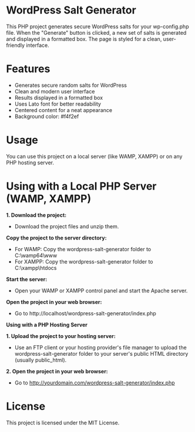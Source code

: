 # WordPress Salt Generator

This PHP project generates secure WordPress salts for your wp-config.php file. When the "Generate" button is clicked, a new set of salts is generated and displayed in a formatted box. The page is styled for a clean, user-friendly interface.

# Features

- Generates secure random salts for WordPress
- Clean and modern user interface
- Results displayed in a formatted box
- Uses Lato font for better readability
- Centered content for a neat appearance
- Background color: #f4f2ef

# Usage

You can use this project on a local server (like WAMP, XAMPP) or on any PHP hosting server.

# Using with a Local PHP Server (WAMP, XAMPP)

**1. Download the project:**

- Download the project files and unzip them.

**Copy the project to the server directory:**

- For WAMP: Copy the wordpress-salt-generator folder to C:\wamp64\www
- For XAMPP: Copy the wordpress-salt-generator folder to C:\xampp\htdocs

**Start the server:**

- Open your WAMP or XAMPP control panel and start the Apache server.

**Open the project in your web browser:**

- Go to http://localhost/wordpress-salt-generator/index.php

**Using with a PHP Hosting Server**

**1. Upload the project to your hosting server:**

- Use an FTP client or your hosting provider's file manager to upload the wordpress-salt-generator folder to your server's public HTML directory (usually public_html).

**2. Open the project in your web browser:**

- Go to http://yourdomain.com/wordpress-salt-generator/index.php

# License

This project is licensed under the MIT License.
